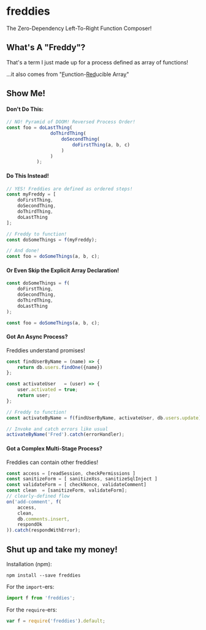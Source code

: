 # freddies
The Zero-Dependency Left-To-Right Function Composer!

## What's A "Freddy"?  
That's a term I just made up for a process defined as array of functions! 

...it also comes from "<u>F</u>unction-<u>Red</u>ucible Arra<u>y</u>"

## Show Me!

#### Don't Do This:
```js
// NO! Pyramid of DOOM! Reversed Process Order!
const foo = doLastThing(
                doThirdThing(
                    doSecondThing(
                        doFirstThing(a, b, c)
                    )
                )
           );
```

#### Do This Instead!
```js
// YES! Freddies are defined as ordered steps!
const myFreddy = [
    doFirstThing, 
    doSecondThing, 
    doThirdThing, 
    doLastThing
];

// Freddy to function!
const doSomeThings = f(myFreddy);

// And done!
const foo = doSomeThings(a, b, c);
```

#### Or Even Skip the Explicit Array Declaration!
```js
const doSomeThings = f(
    doFirstThing, 
    doSecondThing, 
    doThirdThing, 
    doLastThing
);

const foo = doSomeThings(a, b, c);
```

#### Got An Async Process?
Freddies understand promises!

```js
const findUserByName = (name) => { 
    return db.users.findOne({name}) 
};

const activateUser   = (user) => {
    user.activated = true;
    return user;
};

// Freddy to function!
const activateByName = f(findUserByName, activateUser, db.users.update);

// Invoke and catch errors like usual
activateByName('Fred').catch(errorHandler);

```

#### Got a Complex Multi-Stage Process?
Freddies can contain other freddies!
```js
const access = [readSession, checkPermissions ]
const sanitizeForm = [ sanitizeXss, sanitizeSqlInject ]
const validateForm = [ checkNonce, validateComment]
const clean  = [sanitizeForm, validateForm];
// clearly-defined flow 
on('add-comment', f(
    access,
    clean,
    db.comments.insert,
    respondOk
)).catch(respondWithError);

```


## Shut up and take my money!

Installation (npm):
```
npm install --save freddies
```

For the ```import```-ers:
```js
import f from 'freddies';
```

For the ```require```-ers:
```js
var f = require('freddies').default;
```